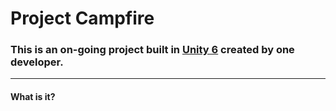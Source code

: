 # Project Campfire
### This is an on-going project built in [Unity 6](https://docs.unity3d.com/6000.0/Documentation/Manual/UnityManual.html) created by one developer.
* * *
#### What is it?
